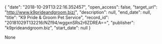{
  "date": "2018-10-29T13:22:16.352457", 
  "open_access": false, 
  "target_url": "http://www.k9prideandgroom.biz/", 
  "description": null, 
  "end_date": null, 
  "title": "K9 Pride & Groom Pet Service", 
  "record_id": "20181029T132216/NZf94/wggxnSRs2r6ZDREA==", 
  "publisher": "k9prideandgroom.biz", 
  "start_date": null
}

None